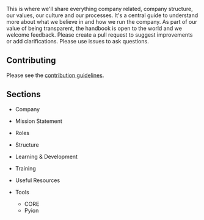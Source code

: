 This is where we'll share everything company related, company structure, our values, our culture and our 
processes. It's a central guide to understand more about what we believe in and how we run the company. 
As part of our value of being transparent, the handbook is open to the world and we welcome feedback. 
Please create a pull request to suggest improvements or add clarifications. Please use issues to ask 
questions.

## Contributing

Please see the [contribution guidelines](CONTRIBUTING.md).

## Sections
- Company
 - Mission Statement
 - Roles
 - Structure

 - Learning & Development
  - Training
  - Useful Resources
  
- Tools
  - CORE 
  - Pyion   

